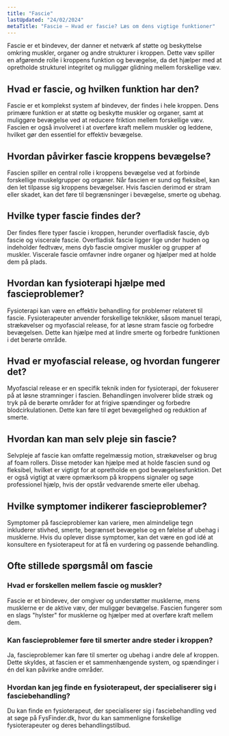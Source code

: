 ```yaml
---
title: "Fascie"
lastUpdated: "24/02/2024"
metaTitle: "Fascie – Hvad er fascie? Læs om dens vigtige funktioner"
---
```


Fascie er et bindevev, der danner et netværk af støtte og beskyttelse omkring muskler, organer og andre strukturer i kroppen. Dette væv spiller en afgørende rolle i kroppens funktion og bevægelse, da det hjælper med at opretholde strukturel integritet og muliggør glidning mellem forskellige væv.

## Hvad er fascie, og hvilken funktion har den?

Fascie er et komplekst system af bindevev, der findes i hele kroppen. Dens primære funktion er at støtte og beskytte muskler og organer, samt at muliggøre bevægelse ved at reducere friktion mellem forskellige væv. Fascien er også involveret i at overføre kraft mellem muskler og leddene, hvilket gør den essentiel for effektiv bevægelse.

## Hvordan påvirker fascie kroppens bevægelse?

Fascien spiller en central rolle i kroppens bevægelse ved at forbinde forskellige muskelgrupper og organer. Når fascien er sund og fleksibel, kan den let tilpasse sig kroppens bevægelser. Hvis fascien derimod er stram eller skadet, kan det føre til begrænsninger i bevægelse, smerte og ubehag.

## Hvilke typer fascie findes der?

Der findes flere typer fascie i kroppen, herunder overfladisk fascie, dyb fascie og viscerale fascie. Overfladisk fascie ligger lige under huden og indeholder fedtvæv, mens dyb fascie omgiver muskler og grupper af muskler. Viscerale fascie omfavner indre organer og hjælper med at holde dem på plads.

## Hvordan kan fysioterapi hjælpe med fascieproblemer?

Fysioterapi kan være en effektiv behandling for problemer relateret til fascie. Fysioterapeuter anvender forskellige teknikker, såsom manuel terapi, strækøvelser og myofascial release, for at løsne stram fascie og forbedre bevægelsen. Dette kan hjælpe med at lindre smerte og forbedre funktionen i det berørte område.

## Hvad er myofascial release, og hvordan fungerer det?

Myofascial release er en specifik teknik inden for fysioterapi, der fokuserer på at løsne stramninger i fascien. Behandlingen involverer blide stræk og tryk på de berørte områder for at frigive spændinger og forbedre blodcirkulationen. Dette kan føre til øget bevægelighed og reduktion af smerte.

## Hvordan kan man selv pleje sin fascie?

Selvpleje af fascie kan omfatte regelmæssig motion, strækøvelser og brug af foam rollers. Disse metoder kan hjælpe med at holde fascien sund og fleksibel, hvilket er vigtigt for at opretholde en god bevægelsesfunktion. Det er også vigtigt at være opmærksom på kroppens signaler og søge professionel hjælp, hvis der opstår vedvarende smerte eller ubehag.

## Hvilke symptomer indikerer fascieproblemer?

Symptomer på fascieproblemer kan variere, men almindelige tegn inkluderer stivhed, smerte, begrænset bevægelse og en følelse af ubehag i musklerne. Hvis du oplever disse symptomer, kan det være en god idé at konsultere en fysioterapeut for at få en vurdering og passende behandling.

## Ofte stillede spørgsmål om fascie

### Hvad er forskellen mellem fascie og muskler?

Fascie er et bindevev, der omgiver og understøtter musklerne, mens musklerne er de aktive væv, der muliggør bevægelse. Fascien fungerer som en slags "hylster" for musklerne og hjælper med at overføre kraft mellem dem.

### Kan fascieproblemer føre til smerter andre steder i kroppen?

Ja, fascieproblemer kan føre til smerter og ubehag i andre dele af kroppen. Dette skyldes, at fascien er et sammenhængende system, og spændinger i én del kan påvirke andre områder.

### Hvordan kan jeg finde en fysioterapeut, der specialiserer sig i fasciebehandling?

Du kan finde en fysioterapeut, der specialiserer sig i fasciebehandling ved at søge på FysFinder.dk, hvor du kan sammenligne forskellige fysioterapeuter og deres behandlingstilbud.
